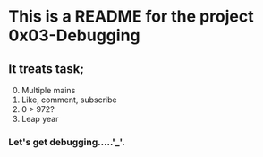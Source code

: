 # This is a README for the project 0x03-Debugging
## It treats task;



0. Multiple mains
1. Like, comment, subscribe
2. 0 > 972?
3. Leap year

### Let's get debugging.....'_'.
